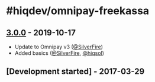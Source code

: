 # #hiqdev/omnipay-freekassa

## [3.0.0] - 2019-10-17

- Update to Omnipay v3 ([@SilverFire])
- Added basics ([@SilverFire], [@hiqsol])

## [Development started] - 2017-03-29

[@hiqsol]: https://github.com/hiqsol
[sol@hiqdev.com]: https://github.com/hiqsol
[@SilverFire]: https://github.com/SilverFire
[d.naumenko.a@gmail.com]: https://github.com/SilverFire
[@tafid]: https://github.com/tafid
[andreyklochok@gmail.com]: https://github.com/tafid
[@BladeRoot]: https://github.com/BladeRoot
[bladeroot@gmail.com]: https://github.com/BladeRoot
[Under development]: https://github.com/hiqdev/omnipay-freekassa/releases
[3.0.0]: https://github.com/hiqdev/omnipay-freekassa/releases/tag/3.0.0

